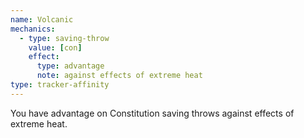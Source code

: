 ```yaml
---
name: Volcanic
mechanics:
  - type: saving-throw
    value: [con]
    effect:
      type: advantage
      note: against effects of extreme heat
type: tracker-affinity
---
```

You have advantage on Constitution saving throws against effects of extreme heat.
